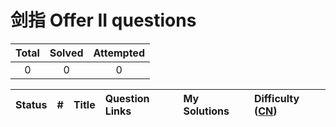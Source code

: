 # 剑指 Offer II questions

|Total|Solved|Attempted|
|:---:|:---:|:---:|
|0|0|0|



|Status|#|Title|Question Links|My Solutions|Difficulty ([CN](https://leetcode.cn/problemset/all))|
|:---|:---|:---|:---|:---|:---|


